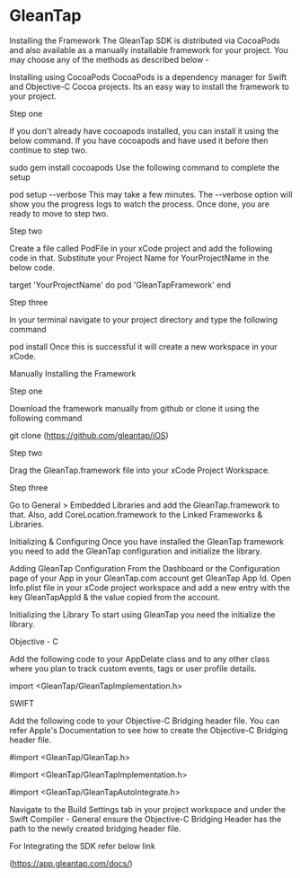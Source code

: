 # GleanTap

Installing the Framework
The GleanTap SDK is distributed via CocoaPods and also available as a manually installable framework for your project. You may choose any of the methods as described below -


Installing using CocoaPods
CocoaPods is a dependency manager for Swift and Objective-C Cocoa projects. Its an easy way to install the framework to your project.

Step one

If you don't already have cocoapods installed, you can install it using the below command. If you have cocoapods and have used it before then continue to step two.

sudo gem install cocoapods
Use the following command to complete the setup

pod setup --verbose
This may take a few minutes. The --verbose option will show you the progress logs to watch the process. Once done, you are ready to move to step two.


Step two

Create a file called PodFile in your xCode project and add the following code in that. Substitute your Project Name for YourProjectName in the below code.

target 'YourProjectName' do
    pod 'GleanTapFramework'
end

Step three

In your terminal navigate to your project directory and type the following command

pod install
Once this is successful it will create a new workspace in your xCode.


Manually Installing the Framework

Step one

Download the framework manually from github or clone it using the following command

git clone (https://github.com/gleantap/iOS)

Step two

Drag the GleanTap.framework file into your xCode Project Workspace.


Step three

Go to General > Embedded Libraries and add the GleanTap.framework to that. Also, add CoreLocation.framework to the Linked Frameworks & Libraries.

Initializing & Configuring
Once you have installed the GleanTap framework you need to add the GleanTap configuration and initialize the library.


Adding GleanTap Configuration
From the Dashboard or the Configuration page of your App in your GleanTap.com account get GleanTap App Id. Open Info.plist file in your xCode project workspace and add a new entry with the key GleanTapAppId & the value copied from the account.


Initializing the Library
To start using GleanTap you need the initialize the library.

Objective - C

Add the following code to your AppDelate class and to any other class where you plan to track custom events, tags or user profile details.

import <GleanTap/GleanTapImplementation.h>

SWIFT

Add the following code to your Objective-C Bridging header file. You can refer Apple's Documentation to see how to create the Objective-C Bridging header file.

#import <GleanTap/GleanTap.h>

#import <GleanTap/GleanTapImplementation.h>

#import <GleanTap/GleanTapAutoIntegrate.h>

Navigate to the Build Settings tab in your project workspace and under the Swift Compiler - General ensure the Objective-C Bridging Header has the path to the newly created bridging header file.

For Integrating the SDK refer below link

(https://app.gleantap.com/docs/)
